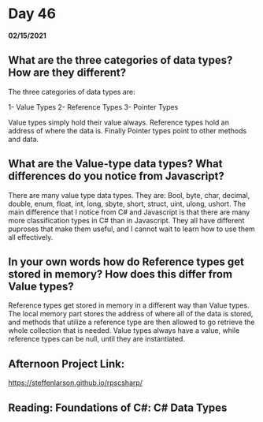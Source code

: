 # Day 46
__02/15/2021__

## What are the three categories of data types? How are they different?

The three categories of data types are:

1- Value Types
2- Reference Types
3- Pointer Types

Value types simply hold their value always. Reference types hold an address of where the data is. Finally Pointer types point to other methods and data.


## What are the Value-type data types? What differences do you notice from Javascript?

There are many value type data types. They are:
Bool, byte, char, decimal, double, enum, float, int, long, sbyte, short, struct, uint, ulong, ushort.
The main difference that I notice from C# and Javascript is that there are many more classification types in C# than in Javascript. They all have different puproses that make them useful, and I cannot wait to learn how to use them all effectively.


## In your own words how do Reference types get stored in memory? How does this differ from Value types?  

Reference types get stored in memory in a different way than Value types. The local memory part stores the address of where all of the data is stored, and methods that utilize a reference type are then allowed to go retrieve the whole collection that is needed. Value types always have a value, while reference types can be null, until they are instantiated.


## Afternoon Project Link:

https://steffenlarson.github.io/rpscsharp/


## Reading: Foundations of C#: C# Data Types
